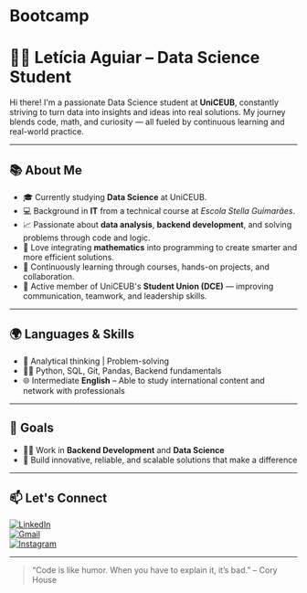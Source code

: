 # Bootcamp
# 👩‍💻 Letícia Aguiar – Data Science Student

Hi there! I'm a passionate Data Science student at **UniCEUB**, constantly striving to turn data into insights and ideas into real solutions. My journey blends code, math, and curiosity — all fueled by continuous learning and real-world practice.

---

## 📚 About Me

- 🎓 Currently studying **Data Science** at UniCEUB.
- 💻 Background in **IT** from a technical course at *Escola Stella Guimarães*.
- 📈 Passionate about **data analysis**, **backend development**, and solving problems through code and logic.
- 📐 Love integrating **mathematics** into programming to create smarter and more efficient solutions.
- 🌱 Continuously learning through courses, hands-on projects, and collaboration.
- 🤝 Active member of UniCEUB's **Student Union (DCE)** — improving communication, teamwork, and leadership skills.

---

## 🌍 Languages & Skills

- 🧠 Analytical thinking | Problem-solving
- 🧑‍💻 Python, SQL, Git, Pandas, Backend fundamentals
- 🌐 Intermediate **English** – Able to study international content and network with professionals

---

## 🎯 Goals

- 👨‍💻 Work in **Backend Development** and **Data Science**
- 🚀 Build innovative, reliable, and scalable solutions that make a difference

---

## 📫 Let's Connect

[![LinkedIn](https://img.shields.io/badge/LINKEDIN-0A66C2?style=for-the-badge&logo=linkedin&logoColor=white)](www.linkedin.com/in/letícia-almeida-9ab0a7306)  
[![Gmail](https://img.shields.io/badge/GMAIL-333333?style=for-the-badge&logo=gmail&logoColor=white)](mailto:almeidaleticia125@gmail.com)  
[![Instagram](https://img.shields.io/badge/INSTAGRAM-pink?style=for-the-badge&logo=instagram&logoColor=white)]([https://www.inshiago.aires_/tagram.com/t](https://www.instagram.com/le7isia?igsh=MXNnOHU4eGp0ZGRpbA%3D%3D&utm_source=qr))

---

> “Code is like humor. When you have to explain it, it’s bad.” – Cory House
